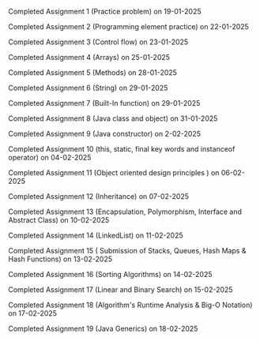 Completed Assignment 1 (Practice problem) on 19-01-2025

Completed Assignment 2 (Programming element practice) on 22-01-2025

Completed Assignment 3 (Control flow) on 23-01-2025

Completed Assignment 4 (Arrays) on 25-01-2025

Completed Assignment 5 (Methods) on 28-01-2025

Completed Assignment 6 (String) on 29-01-2025

Completed Assignment 7 (Built-In function) on 29-01-2025

Completed Assignment 8 (Java class and object) on 31-01-2025

Completed Assignment 9 (Java constructor) on 2-02-2025

Completed Assignment 10 (this, static, final key words and instanceof operator) on 04-02-2025

Completed Assignment 11 (Object oriented design principles ) on 06-02-2025

Completed Assignment 12 (Inheritance) on 07-02-2025

Completed Assignment 13 (Encapsulation, Polymorphism, Interface and Abstract Class) on 10-02-2025
 
Completed Assignment 14 (LinkedList) on 11-02-2025

Completed Assignment 15 ( Submission of Stacks, Queues, Hash Maps & Hash Functions) on 13-02-2025

Completed Assignment 16 (Sorting Algorithms) on 14-02-2025

Completed Assignment 17 (Linear and Binary Search) on 15-02-2025

Completed Assignment 18 (Algorithm's Runtime Analysis & Big-O Notation) on 17-02-2025

Completed Assignment 19 (Java Generics) on 18-02-2025
